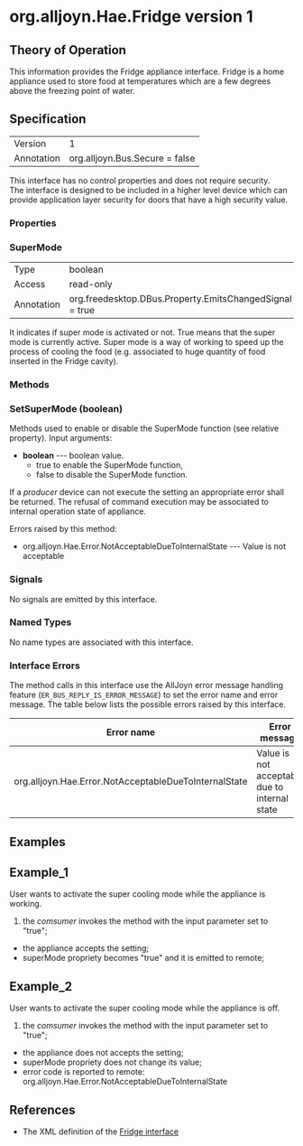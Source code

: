# org.alljoyn.Hae.Fridge version 1

## Theory of Operation

This information provides the Fridge appliance interface.
Fridge is a home appliance used to store food at temperatures which are a few 
degrees above the freezing point of water.

## Specification

|                       |                                                                       |
|-----------------------|-----------------------------------------------------------------------|
| Version               | 1                                                                     |
| Annotation            | org.alljoyn.Bus.Secure = false                                        |

This interface has no control properties and does not require security.  
The interface is designed to be included in a higher level device which can
provide application layer security for doors that have a high security value.

### Properties

### SuperMode

|                       |                                                                       |
|-----------------------|-----------------------------------------------------------------------|
| Type                  | boolean                                                               |
| Access                | read-only                                                             |
| Annotation            | org.freedesktop.DBus.Property.EmitsChangedSignal = true               |

It indicates if super mode is activated or not.
True means that the super mode is currently active.
Super mode is a way of working to speed up the process of cooling the food
(e.g. associated to huge quantity of food inserted in the Fridge cavity).

### Methods

### SetSuperMode (boolean)

Methods used to enable or disable the SuperMode function (see relative property).
Input arguments:

  * **boolean** --- boolean value.
  	*	true to enable the SuperMode function,
  	*	false to disable the SuperMode function. 

If a _producer_ device can not execute the setting an appropriate error shall 
be returned. The refusal of command execution may be associated to internal
operation state of appliance.

Errors raised by this method:
  * org.alljoyn.Hae.Error.NotAcceptableDueToInternalState --- Value is not acceptable

### Signals

No signals are emitted by this interface.

### Named Types

No name types are associated with this interface.

### Interface Errors
The method calls in this interface use the AllJoyn error message handling
feature (`ER_BUS_REPLY_IS_ERROR_MESSAGE`) to set the error name and error
message. The table below lists the possible errors raised by this interface.

| Error name                                            | Error message                                 |
|-------------------------------------------------------|-----------------------------------------------|
| org.alljoyn.Hae.Error.NotAcceptableDueToInternalState | Value is not acceptable due to internal state |


## Examples

## Example_1
User wants to activate the super cooling mode while the appliance is working.
1. the _comsumer_ invokes the method with the input parameter set to "true";
  * the appliance accepts the setting; 
  * superMode propriety becomes "true" and it is emitted to remote;  

## Example_2
User wants to activate the super cooling mode while the appliance is off.
1. the _comsumer_ invokes the method with the input parameter set to "true";
  * the appliance does not accepts the setting; 
  * superMode propriety does not change its value;
  * error code is reported to remote: org.alljoyn.Hae.Error.NotAcceptableDueToInternalState    


## References

  * The XML definition of the [Fridge interface](Fridge-v1.xml)